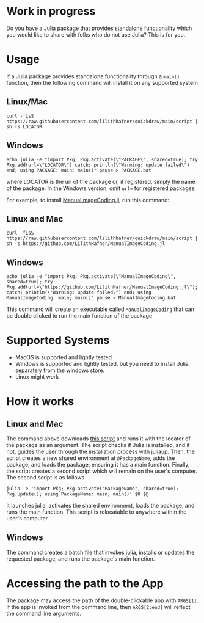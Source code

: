 # Work in progress

Do you have a Julia package that provides standalone functionality which you would like to
share with folks who do not use Julia? This is for you.

# Usage

If a Julia package provides standalone functionality through a `main()` function, then
the following command will install it on any supported system

## Linux/Mac
```
curl -fLsS https://raw.githubusercontent.com/lilithhafner/quickdraw/main/script | sh -s LOCATOR
```

## Windows
```
echo julia -e "import Pkg; Pkg.activate(\"PACKAGE\", shared=true); try Pkg.add(url=\"LOCATOR\") catch; println(\"Warning: update failed\") end; using PACKAGE: main; main()" pause > PACKAGE.bat
```

where LOCATOR is the url of the package or, if registered, simply the name of the package.
In the Windows version, omit `url=` for registered packages.

For example, to install [ManualImageCoding.jl](https://github.com/LilithHafner/ManualImageCoding.jl),
run this command:

## Linux and Mac
```
curl -fLsS https://raw.githubusercontent.com/lilithhafner/quickdraw/main/script | sh -s https://github.com/LilithHafner/ManualImageCoding.jl
```

## Windows
```
echo julia -e "import Pkg; Pkg.activate(\"ManualImageCoding\", shared=true); try Pkg.add(url=\"https://github.com/LilithHafner/ManualImageCoding.jl\"); catch; println(\"Warning: update failed\") end; using ManualImageCoding: main; main()" pause > ManualImageCoding.bat
```

This command will create an executable called `ManualImageCoding` that can be double
clicked to run the main function of the package

# Supported Systems

- MacOS is supported and lightly tested
- Windows is supported and lightly tested, but you need to install Julia separately from the windows store.
- Linux might work

# How it works

## Linux and Mac

The command above downloads [this script](script) and runs it with the locator of the
package as an argument. The script checks if Julia is installed, and if not, guides the user
through the installation process with [juliaup](https://github.com/JuliaLang/juliaup).
Then, the script creates a new shared environment at `@PackageName`, adds the package, and
loads the package, ensuring it has a main function. Finally, the script creates a second
script which will remain on the user's computer. The second script is as follows
```
julia -e 'import Pkg; Pkg.activate("PackageName", shared=true); Pkg.update(); using PackageName: main; main()' $0 $@
```
It launches julia, activates the shared environment, loads the package, and runs the main
function. This script is relocatable to anywhere within the user's computer.

## Windows

The command creates a batch file that invokes julia, installs or updates the requested package, and runs the package's main function.

# Accessing the path to the App

The package may access the path of the double-clickable app with `ARGS[1]`. If the app is
invoked from the command line, then `ARGS[2:end]` will reflect the command line arguments.
